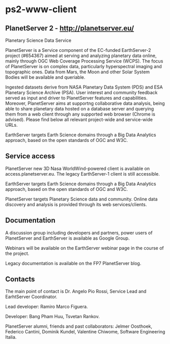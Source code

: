 # ps2-www-client

PlanetServer 2 - http://planetserver.eu/
------------------------

Planetary Science Data Service

PlanetServer is a Service component of the EC-funded EarthServer-2 project (#654367) aimed at serving and analyzing planetary data online, mainly through OGC Web Coverage Processing Service (WCPS). The focus of PlanetServer is on complex data, particularly hyperspectral imaging and topographic ones. Data from Mars, the Moon and other Solar System Bodies will be available and queriable.

Ingested datasets derive from NASA Planetary Data System (PDS) and ESA Planetary Science Archive (PSA). User interest and community feedback served as input and driver to PlanetServer features and capabilities. Moreover, PlanetServer aims at supportng collaborative data analysis, being able to share planetary data hosted on a database server and querying them from a web client through any supported web browser (Chrome is advised). Please find below all relevant project-wide and service-wide URLs.

EarthServer targets Earth Science domains through a Big Data Analytics approach, based on the open standards of OGC and W3C.

Service access
-------------------------

PlanetServer new 3D Nasa WorldWind-powered client is available on access.planetserver.eu. The legacy EarthServer-1 client is still accessible.

EarthServer targets Earth Science domains through a Big Data Analytics approach, based on the open standards of OGC and W3C.

PlanetServer targets Planetary Science data and community. Online data discovery and analysis is provided through its web services/clients.

Documentation
------------------------

A discussion group including developers and partners, power users of PlanetServer and EarthServer is available as Google Group.

Webinars will be available on the EarthServer webinar page in the course of the project.

Legacy documentation is available on the FP7 PlanetServer blog.

Contacts
------------------------

The main point of contact is Dr. Angelo Pio Rossi, Service Lead and EarhtServer Coordinator.

Lead developer: Ramiro Marco Figuera.

Developer: Bang Pham Huu, Tsvetan Rankov.

PlanetServer alumni, friends and past collaborators: Jelmer Oosthoek, Federico Cantini, Dominik Kundel, Valentine Chiwome, Software Engineering Italia.

